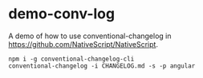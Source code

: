 # demo-conv-log
A demo of how to use conventional-changelog in https://github.com/NativeScript/NativeScript.

```
npm i -g conventional-changelog-cli
conventional-changelog -i CHANGELOG.md -s -p angular
```
